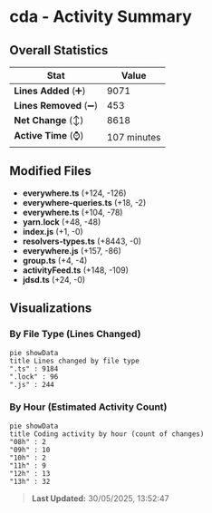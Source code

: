# cda - Activity Summary 

## Overall Statistics

| Stat                   | Value                                                             |
| ---------------------- | ----------------------------------------------------------------- |
| **Lines Added** (➕)   | 9071                                          |
| **Lines Removed** (➖) | 453                                        |
| **Net Change** (↕)    | 8618                |
| **Active Time** (⌚)   | 107 minutes |


## Modified Files
- **everywhere.ts** (+124, -126)
- **everywhere-queries.ts** (+18, -2)
- **everywhere.ts** (+104, -78)
- **yarn.lock** (+48, -48)
- **index.js** (+1, -0)
- **resolvers-types.ts** (+8443, -0)
- **everywhere.js** (+157, -86)
- **group.ts** (+4, -4)
- **activityFeed.ts** (+148, -109)
- **jdsd.ts** (+24, -0)

## Visualizations

### By File Type (Lines Changed)

```mermaid
pie showData
title Lines changed by file type
".ts" : 9184
".lock" : 96
".js" : 244
```

### By Hour (Estimated Activity Count)

```mermaid
pie showData
title Coding activity by hour (count of changes)
"08h" : 2
"09h" : 10
"10h" : 2
"11h" : 9
"12h" : 13
"13h" : 32
```


> **Last Updated:** 30/05/2025, 13:52:47